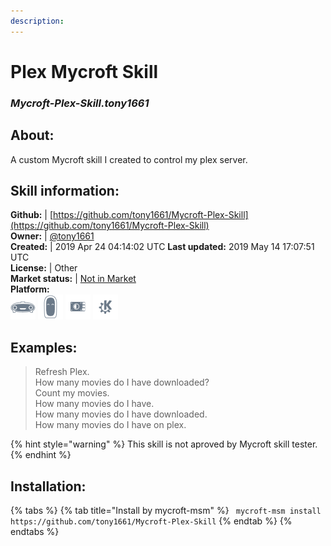 ```yaml
---    
description:   
---    
```

# Plex Mycroft Skill  
### _Mycroft-Plex-Skill.tony1661_  
## About:  
A custom Mycroft skill I created to control my plex server.

## Skill information:  
**Github:** | [https://github.com/tony1661/Mycroft-Plex-Skill](https://github.com/tony1661/Mycroft-Plex-Skill)  
**Owner:** | [@tony1661](https://github.com/tony1661)  
**Created:** | 2019 Apr 24 04:14:02 UTC  **Last updated:** 2019 May 14 17:07:51 UTC  
**License:** | Other  
**Market status:** | [Not in Market](https://market.mycroft.ai/skill/)  
**Platform:**  
 ![](../.gitbook/assets/mark-1-icon.png)  ![](../.gitbook/assets/mark-2-icon.png)  ![](../.gitbook/assets/picroft-icon.png)  ![](../.gitbook/assets/kde.png)   
## Examples:  
> Refresh Plex.  
> How many movies do I have downloaded?  
> Count my movies.  
> How many movies do I have.  
> How many movies do I have downloaded.  
> How many movies do I have on plex.  
  
{% hint style="warning" %}
This skill is not aproved by Mycroft skill tester.
{% endhint %}
    
## Installation:  
{% tabs %}
{% tab title="Install by mycroft-msm" %}
``` mycroft-msm install https://github.com/tony1661/Mycroft-Plex-Skill```
{% endtab %}
  {% endtabs %}
  